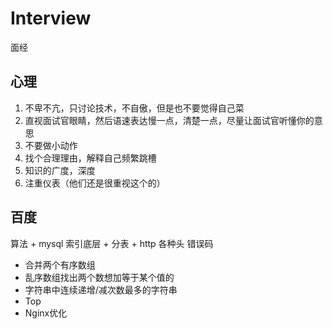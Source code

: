 Interview
======

面经

## 心理

1. 不卑不亢，只讨论技术，不自傲，但是也不要觉得自己菜
2. 直视面试官眼睛，然后语速表达慢一点，清楚一点，尽量让面试官听懂你的意思
3. 不要做小动作
4. 找个合理理由，解释自己频繁跳槽
5. 知识的广度，深度
6. 注重仪表（他们还是很重视这个的）



## 百度

算法 + mysql 索引底层 + 分表 + http 各种头 错误码

* 合并两个有序数组
* 乱序数组找出两个数想加等于某个值的
* 字符串中连续递增/减次数最多的字符串
* Top 
* Nginx优化


